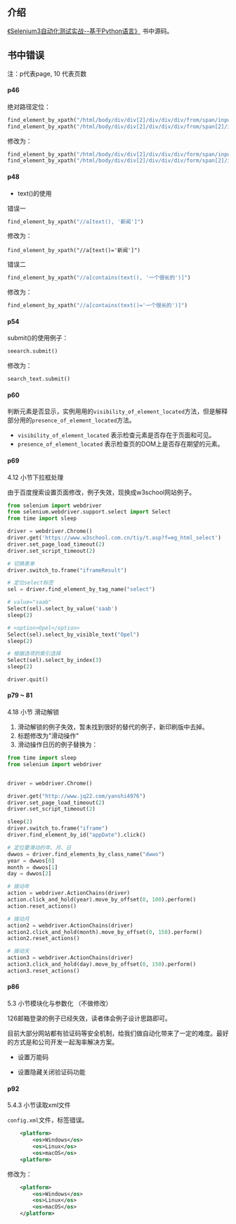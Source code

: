
## 介绍

[《Selenium3自动化测试实战--基于Python语言》](https://item.jd.com/51066091172.html) 书中源码。


## 书中错误
注：p代表page, 10 代表页数

#### p46

绝对路径定位：
```python
find_element_by_xpath("/html/body/div/div[2]/div/div/div/from/span/input")
find_element_by_xpath("/html/body/div/div[2]/div/div/div/from/span[2]/input")
```
修改为：
```python
find_element_by_xpath("/html/body/div/div[2]/div/div/div/form/span/input")
find_element_by_xpath("/html/body/div/div[2]/div/div/div/form/span[2]/input")
```

#### p48

* text()的使用

错误一

```python
find_element_by_xpath("//a[text(), '新闻']")
```

修改为：
```
find_element_by_xpath("//a[text()='新闻']")
```

错误二

```python
find_element_by_xpath("//a[contains(text(), '一个很长的')]")
```

修改为：

```python
find_element_by_xpath("//a[contains(text()='一个很长的')]")
```


#### p54

submit()的使用例子：
```python
seearch.submit()
```
修改为：
```python
search_text.submit()
```

#### p60

判断元素是否显示，实例用用的`visibility_of_element_located`方法，但是解释部分用的`presence_of_element_located`方法。

* `visibility_of_element_located` 表示检查元素是否存在于页面和可见。
* `presence_of_element_located` 表示检查页的DOM上是否存在期望的元素。

#### p69

4.12 小节下拉框处理

由于百度搜索设置页面修改，例子失效，现换成w3school网站例子。

```python
from selenium import webdriver
from selenium.webdriver.support.select import Select
from time import sleep

driver = webdriver.Chrome()
driver.get('https://www.w3school.com.cn/tiy/t.asp?f=eg_html_select')
driver.set_page_load_timeout(2)
driver.set_script_timeout(2)

# 切换表单
driver.switch_to.frame("iframeResult")

# 定位select标签
sel = driver.find_element_by_tag_name("select")

# value="saab"
Select(sel).select_by_value('saab')
sleep(2)

# <option>Opel</option>
Select(sel).select_by_visible_text("Opel")
sleep(2)

# 根据选项的索引选择
Select(sel).select_by_index(3)
sleep(2)

driver.quit()
```

#### p79 ~ 81
4.18 小节 滑动解锁 

1. 滑动解锁的例子失效，暂未找到很好的替代的例子，新印刷版中去掉。
2. 标题修改为"滑动操作"
3. 滑动操作日历的例子替换为：

```python
from time import sleep
from selenium import webdriver


driver = webdriver.Chrome()

driver.get("http://www.jq22.com/yanshi4976")
driver.set_page_load_timeout(2)
driver.set_script_timeout(2)

sleep(2)
driver.switch_to.frame("iframe")
driver.find_element_by_id("appDate").click()

# 定位要滑动的年、月、日
dwwos = driver.find_elements_by_class_name("dwwo")
year = dwwos[0]
month = dwwos[1]
day = dwwos[2]

# 拨动年
action = webdriver.ActionChains(driver)
action.click_and_hold(year).move_by_offset(0, 100).perform()
action.reset_actions()

# 拨动月
action2 = webdriver.ActionChains(driver)
action2.click_and_hold(month).move_by_offset(0, 150).perform()
action2.reset_actions()

# 拨动天
action3 = webdriver.ActionChains(driver)
action3.click_and_hold(day).move_by_offset(0, 150).perform()
action3.reset_actions()
```


#### p86

5.3 小节模块化与参数化 （不做修改）

126邮箱登录的例子已经失效，读者体会例子设计思路即可。

目前大部分网站都有验证码等安全机制，给我们做自动化带来了一定的难度。最好的方式是和公司开发一起淘率解决方案。

* 设置万能码

* 设置隐藏关闭验证码功能

#### p92

5.4.3 小节读取xml文件

`config.xml`文件，标签错误。
```xml
    <platform>
        <os>Windows</os>
        <os>Linux</os>
        <os>macOS</os>
    <platform>
```
修改为：
```xml
    <platform>
        <os>Windows</os>
        <os>Linux</os>
        <os>macOS</os>
    </platform>
```
